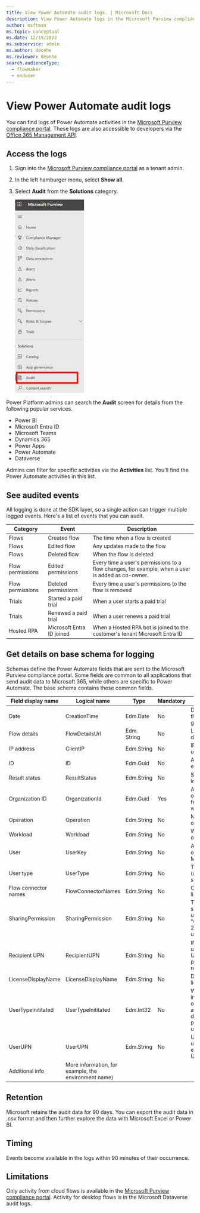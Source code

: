 ```yaml
---
title: View Power Automate audit logs. | Microsoft Docs
description: View Power Automate logs in the Microsoft Purview compliance portal.
author: msftman
ms.topic: conceptual
ms.date: 12/15/2022
ms.subservice: admin
ms.author: deonhe
ms.reviewer: deonhe
search.audienceType: 
  - flowmaker
  - enduser
---
```

# View Power Automate audit logs

You can find logs of Power Automate activities in the [Microsoft Purview compliance portal](https://compliance.microsoft.com/). These logs are also accessible to developers via the [Office 365 Management API](/office/office-365-management-api/office-365-management-apis-overview).

## Access the logs

1. Sign into the [Microsoft Purview compliance portal](https://compliance.microsoft.com/) as a tenant admin.
1. In the left hamburger menu, select **Show all**.
1. Select **Audit** from the **Solutions** category.

    ![Select audit from the menu.](./media/audit-logs/show-all.png)

Power Platform admins can search the **Audit** screen for details from the following popular services.

- Power BI
- Microsoft Entra ID
- Microsoft Teams
- Dynamics 365
- Power Apps
- Power Automate
- Dataverse

Admins can filter for specific activities via the **Activities** list. You'll find the Power Automate activities in this list.

## See audited events

All logging is done at the SDK layer, so a single action can trigger multiple logged events. Here's a list of events that you can audit.

| Category | Event | Description |
|-|-|-|
|Flows | Created flow | The time when a flow is created|
|Flows | Edited flow | Any updates made to the flow|
|Flows | Deleted flow | When the flow is deleted|
|Flow permissions | Edited permissions | Every time a user's permissions to a flow changes, for example, when a user is added as co-owner.|
|Flow permissions | Deleted permissions | Every time a user's permissions to the flow is removed|
|Trials | Started a paid trial | When a user starts a paid trial|
|Trials | Renewed a paid trial | When a user renews a paid trial|
|Hosted RPA | Microsoft Entra ID joined | When a Hosted RPA bot is joined to the customer's tenant Microsoft Entra ID|

## Get details on base schema for logging

Schemas define the Power Automate fields that are sent to the Microsoft Purview compliance portal. Some fields are common to all applications that send audit data to Microsoft 365, while others are specific to Power Automate. The base schema contains these common fields.

|Field display name | Logical name | Type | Mandatory | Description|
|-|-|-|-|-|
|Date | CreationTime | Edm.Date | No | Date and time when the log was generated in UTC|
|Flow details | FlowDetailsUrl | Edm. String | No | Link to the flow’s details page|
|IP address | ClientIP | Edm.String | No | IP address of the user’s device|
|ID | ID | Edm.Guid | No | A unique GUID for every row logged|
|Result status | ResultStatus | Edm.String | No | Status of the row logged|
|Organization ID | OrganizationId | Edm.Guid | Yes | A unique identifier of the organization from which the log was generated|
|Operation | Operation | Edm.String | No | Name of an operation|
|Workload | Workload | Edm.String | No | Workload of an operation|
|User | UserKey | Edm.String | No | A unique identifier of the user in Microsoft Entra ID|
|User type | UserType | Edm.String | No | The audit type (admin, regular, or system)|
|Flow connector names | FlowConnectorNames | Edm.String | No | Connector names listed in the flow|
|SharingPermission | SharingPermission | Edm.String | No | Type of permission shared with another user (3 = “Owner”/ReadWrite, 2 = "Run-only user"/Read)|
|Recipient UPN | RecipientUPN | Edm.String | No | If permission was updated, shows the UPN of the permission recipient|
|LicenseDisplayName | LicenseDisplayName | Edm.String | No | Display name of the license|
|UserTypeInititated | UserTypeInititated | Edm.Int32 | No | Which type of user initiated the operation - applicable for delete flow, edit permissions (1 = user, 2 = admin)|
|UserUPN | UserUPN | Edm.String | No | Unique ID of the user. Always equivalent to UserKey|
|Additional info | More information, for example, the environment name)|

## Retention

Microsoft retains the audit data for 90 days. You can export the audit data in .csv format and then further explore the data with Microsoft Excel or Power BI.

## Timing

Events become available in the logs within 90 minutes of their occurrence.

## Limitations

Only activity from cloud flows is available in the [Microsoft Purview compliance portal](https://compliance.microsoft.com/). Activity for desktop flows is in the Microsoft Dataverse audit logs.
